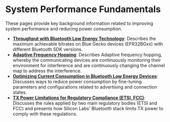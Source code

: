 # System Performance Fundamentals

These pages provide key background information related to improving system performance and reducing power consumption.

- [**Throughput with Bluetooth Low Energy Technology**](./throughput): Describes the maximum achievable bitrates on Blue Gecko devices (EFR32BGxx) with different Bluetooth SDK versions.
- [**Adaptive Frequency Hopping**](./afh): Describes Adaptive frequency hopping, whereby the communicating devices are continuously monitoring their environment for interference and are continuously changing the channel map to address the interference.
- [**Optimizing Current Consumption in Bluetooth Low Energy Devices**](./current-consumption): Discusses ways to reduce power consumption by fine-tuning parameters and configurations related to advertising and connection states.
- [**TX Power Limitations for Regulatory Compliance (ETSI, FCC)**](./compliance-power-limitations): Discusses the rules applied by two main regulatory bodies (ETSI and FCC) and presents how Silicon Labs' Bluetooth stack limits TX power to comply with these regulations.
